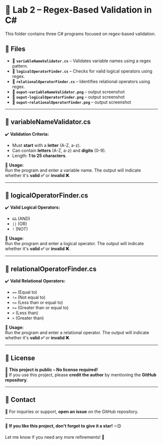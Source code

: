 # 📂 Lab 2 – Regex-Based Validation in C#  

This folder contains three C# programs focused on regex-based validation.  

## 📁 Files  

- 📝 **`variableNameValidator.cs`** – Validates variable names using a regex pattern.  
- 📝 **`logicalOperatorFinder.cs`** – Checks for valid logical operators using regex.  
- 📝 **`relationalOperatorFinder.cs`** – Identifies relational operators using regex.  
- 📝 **`ouput-variableNameValidator.png`** – output screenshot
- 📝 **`ouput-logicalOperatorFinder.png`** – output screenshot
- 📝 **`ouput-relationalOperatorFinder.png`** – output screenshot

---

## 📝 variableNameValidator.cs  

✔️ **Validation Criteria:**  
- Must **start** with a **letter** (A-Z, a-z).  
- Can contain **letters** (A-Z, a-z) and **digits** (0-9).  
- Length: **1 to 25 characters**.  

📌 **Usage:**  
Run the program and enter a variable name. The output will indicate whether it's **valid ✅** or **invalid ❌**.  

---

## 📝 logicalOperatorFinder.cs  

✔️ **Valid Logical Operators:**  
- `&&` (AND)  
- `||` (OR)  
- `!` (NOT)  

📌 **Usage:**  
Run the program and enter a logical operator. The output will indicate whether it's **valid ✅** or **invalid ❌**.  

---

## 📝 relationalOperatorFinder.cs  

✔️ **Valid Relational Operators:**  
- `==` (Equal to)  
- `!=` (Not equal to)  
- `<=` (Less than or equal to)  
- `>=` (Greater than or equal to)  
- `<` (Less than)  
- `>` (Greater than)  

📌 **Usage:**  
Run the program and enter a relational operator. The output will indicate whether it's **valid ✅** or **invalid ❌**.  

---

## 📄 License  

🚀 **This project is public – No license required!**  
🔗 If you use this project, please **credit the author** by mentioning the **GitHub repository**.  

---

## 📧 Contact  

📮 For inquiries or support, **open an issue** on the GitHub repository.  

---

🌟 **If you like this project, don't forget to give it a star!** ⭐😊  

Let me know if you need any more refinements! 🚀
